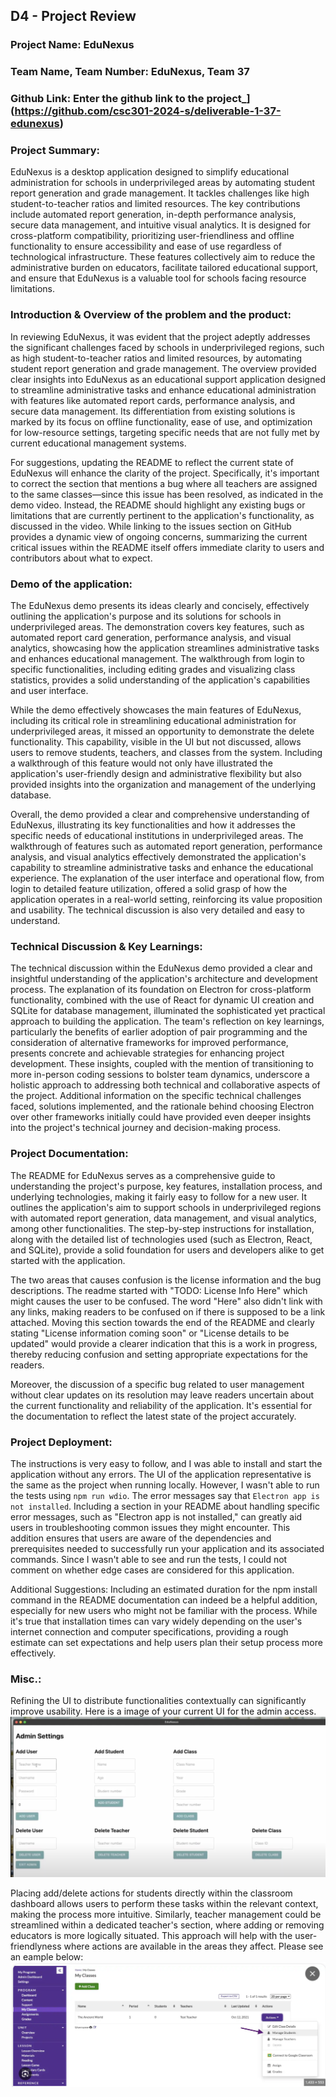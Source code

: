 ## D4 - Project Review
### Project Name: EduNexus
### Team Name, Team Number: EduNexus, Team 37
### Github Link: Enter the github link to the project_](https://github.com/csc301-2024-s/deliverable-1-37-edunexus)

### Project Summary:
EduNexus is a desktop application designed to simplify educational administration for schools in underprivileged areas by automating student report generation and grade management. It tackles challenges like high student-to-teacher ratios and limited resources. The key contributions include automated report generation, in-depth performance analysis, secure data management, and intuitive visual analytics. It is designed for cross-platform compatibility, prioritizing user-friendliness and offline functionality to ensure accessibility and ease of use regardless of technological infrastructure. These features collectively aim to reduce the administrative burden on educators, facilitate tailored educational support, and ensure that EduNexus is a valuable tool for schools facing resource limitations.

### Introduction & Overview of the problem and the product:
In reviewing EduNexus, it was evident that the project adeptly addresses the significant challenges faced by schools in underprivileged regions, such as high student-to-teacher ratios and limited resources, by automating student report generation and grade management. The overview provided clear insights into EduNexus as an educational support application designed to streamline administrative tasks and enhance educational administration with features like automated report cards, performance analysis, and secure data management. Its differentiation from existing solutions is marked by its focus on offline functionality, ease of use, and optimization for low-resource settings, targeting specific needs that are not fully met by current educational management systems.

For suggestions, updating the README to reflect the current state of EduNexus will enhance the clarity of the project. Specifically, it's important to correct the section that mentions a bug where all teachers are assigned to the same classes—since this issue has been resolved, as indicated in the demo video. Instead, the README should highlight any existing bugs or limitations that are currently pertinent to the application's functionality, as discussed in the video. While linking to the issues section on GitHub provides a dynamic view of ongoing concerns, summarizing the current critical issues within the README itself offers immediate clarity to users and contributors about what to expect.

### Demo of the application:
The EduNexus demo presents its ideas clearly and concisely, effectively outlining the application's purpose and its solutions for schools in underprivileged areas. The demonstration covers key features, such as automated report card generation, performance analysis, and visual analytics, showcasing how the application streamlines administrative tasks and enhances educational management. The walkthrough from login to specific functionalities, including editing grades and visualizing class statistics, provides a solid understanding of the application's capabilities and user interface.

While the demo effectively showcases the main features of EduNexus, including its critical role in streamlining educational administration for underprivileged areas, it missed an opportunity to demonstrate the delete functionality. This capability, visible in the UI but not discussed, allows users to remove students, teachers, and classes from the system. Including a walkthrough of this feature would not only have illustrated the application's user-friendly design and administrative flexibility but also provided insights into the organization and management of the underlying database.

Overall, the demo provided a clear and comprehensive understanding of EduNexus, illustrating its key functionalities and how it addresses the specific needs of educational institutions in underprivileged areas. The walkthrough of features such as automated report generation, performance analysis, and visual analytics effectively demonstrated the application's capability to streamline administrative tasks and enhance the educational experience. The explanation of the user interface and operational flow, from login to detailed feature utilization, offered a solid grasp of how the application operates in a real-world setting, reinforcing its value proposition and usability. The technical discussion is also very detailed and easy to understand. 

### Technical Discussion & Key Learnings:
The technical discussion within the EduNexus demo provided a clear and insightful understanding of the application's architecture and development process. The explanation of its foundation on Electron for cross-platform functionality, combined with the use of React for dynamic UI creation and SQLite for database management, illuminated the sophisticated yet practical approach to building the application. The team's reflection on key learnings, particularly the benefits of earlier adoption of pair programming and the consideration of alternative frameworks for improved performance, presents concrete and achievable strategies for enhancing project development. These insights, coupled with the mention of transitioning to more in-person coding sessions to bolster team dynamics, underscore a holistic approach to addressing both technical and collaborative aspects of the project. Additional information on the specific technical challenges faced, solutions implemented, and the rationale behind choosing Electron over other frameworks initially could have provided even deeper insights into the project's technical journey and decision-making process.

### Project Documentation:
The README for EduNexus serves as a comprehensive guide to understanding the project's purpose, key features, installation process, and underlying technologies, making it fairly easy to follow for a new user. It outlines the application's aim to support schools in underprivileged regions with automated report generation, data management, and visual analytics, among other functionalities. The step-by-step instructions for installation, along with the detailed list of technologies used (such as Electron, React, and SQLite), provide a solid foundation for users and developers alike to get started with the application. 

The two areas that causes confusion is the license information and the bug descriptions. The readme started with "TODO: License Info Here" which might causes the user to be confused. The word "Here" also didn't link with any links, making readers to be confused on if there is supposed to be a link attached. Moving this section towards the end of the README and clearly stating "License information coming soon" or "License details to be updated" would provide a clearer indication that this is a work in progress, thereby reducing confusion and setting appropriate expectations for the readers. 

Moreover, the discussion of a specific bug related to user management without clear updates on its resolution may leave readers uncertain about the current functionality and reliability of the application. It's essential for the documentation to reflect the latest state of the project accurately. 

### Project Deployment:
The instructions is very easy to follow, and I was able to install and start the application without any errors. The UI of the application representative is the same as the project when running locally. However, I wasn't able to run the tests using ``npm run wdio``. The error messages say that ``Electron app is not installed``. Including a section in your README about handling specific error messages, such as "Electron app is not installed," can greatly aid users in troubleshooting common issues they might encounter. This addition ensures that users are aware of the dependencies and prerequisites needed to successfully run your application and its associated commands. Since I wasn't able to see and run the tests, I could not comment on whether edge cases are considered for this application. 

Additional Suggestions: Including an estimated duration for the npm install command in the README documentation can indeed be a helpful addition, especially for new users who might not be familiar with the process. While it's true that installation times can vary widely depending on the user's internet connection and computer specifications, providing a rough estimate can set expectations and help users plan their setup process more effectively.

### Misc.:
Refining the UI to distribute functionalities contextually can significantly improve usability. Here is a image of your current UI for the admin access.
![Alt text](./current.png)

Placing add/delete actions for students directly within the classroom dashboard allows users to perform these tasks within the relevant context, making the process more intuitive. Similarly, teacher management could be streamlined within a dedicated teacher's section, where adding or removing educators is more logically situated. This approach will help with the user-friendlyness where actions are available in the areas they affect. Please see an eample below: 
![Alt text](./example.png)
